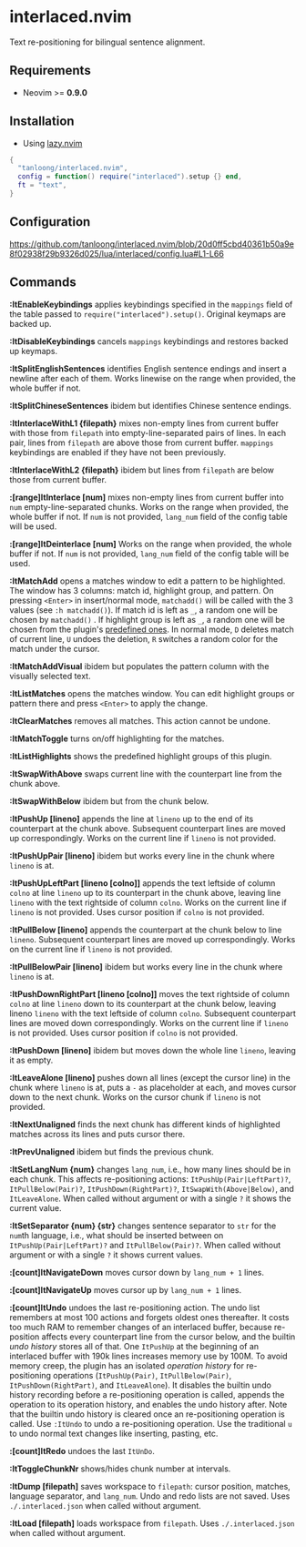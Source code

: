 # interlaced.nvim

Text re-positioning for bilingual sentence alignment.

## Requirements

+ Neovim >= **0.9.0**

## Installation

+ Using [lazy.nvim](https://github.com/folke/lazy.nvim)

```lua
{
  "tanloong/interlaced.nvim",
  config = function() require("interlaced").setup {} end,
  ft = "text",
}
```

## Configuration

https://github.com/tanloong/interlaced.nvim/blob/20d0ff5cbd40361b50a9e8f02938f29b9326d025/lua/interlaced/config.lua#L1-L66

## Commands

**:ItEnableKeybindings** applies keybindings specified in the `mappings` field of the table passed to `require("interlaced").setup()`. Original keymaps are backed up.

**:ItDisableKeybindings** cancels `mappings` keybindings and restores backed up keymaps.

**:ItSplitEnglishSentences** identifies English sentence endings and insert a newline after each of them. Works linewise on the range when provided, the whole buffer if not.

**:ItSplitChineseSentences** ibidem but identifies Chinese sentence endings.

**:ItInterlaceWithL1 {filepath}** mixes non-empty lines from current buffer with those from `filepath` into empty-line-separated pairs of lines. In each pair, lines from `filepath` are above those from current buffer. `mappings` keybindings are enabled if they have not been previously.

**:ItInterlaceWithL2 {filepath}** ibidem but lines from `filepath` are below those from current buffer.

**:[range]ItInterlace [num]** mixes non-empty lines from current buffer into `num` empty-line-separated chunks. Works on the range when provided, the whole buffer if not. If `num` is not provided, `lang_num` field of the config table will be used.

**:[range]ItDeinterlace [num]** Works on the range when provided, the whole buffer if not. If `num` is not provided, `lang_num` field of the config table will be used.

**:ItMatchAdd** opens a matches window to edit a pattern to be highlighted. The window has 3 columns: match id, highlight group, and pattern. On pressing `<Enter>` in insert/normal mode, `matchadd()` will be called with the 3 values (see `:h matchadd()`). If match id is left as `_`, a random one will be chosen by `matchadd()` . If highlight group is left as `_`, a random one will be chosen from the plugin's [predefined ones](https://github.com/tanloong/interlaced.nvim/blob/dev/lua/interlaced/colors.lua). In normal mode, `D` deletes match of current line, `U` undoes the deletion, `R` switches a random color for the match under the cursor.

**:ItMatchAddVisual** ibidem but populates the pattern column with the visually selected text.

**:ItListMatches** opens the matches window. You can edit highlight groups or pattern there and press `<Enter>` to apply the change.

**:ItClearMatches** removes all matches. This action cannot be undone.

**:ItMatchToggle** turns on/off highlighting for the matches.

**:ItListHighlights** shows the predefined highlight groups of this plugin.

**:ItSwapWithAbove** swaps current line with the counterpart line from the chunk above.

**:ItSwapWithBelow** ibidem but from the chunk below.

**:ItPushUp [lineno]** appends the line at `lineno` up to the end of its counterpart at the chunk above. Subsequent counterpart lines are moved up correspondingly. Works on the current line if `lineno` is not provided.

**:ItPushUpPair [lineno]** ibidem but works every line in the chunk where `lineno` is at.

**:ItPushUpLeftPart [lineno [colno]]** appends the text leftside of column `colno` at line `lineno` up to its counterpart in the chunk above, leaving line `lineno` with the text rightside of column `colno`. Works on the current line if `lineno` is not provided. Uses cursor position if `colno` is not provided.

**:ItPullBelow [lineno]** appends the counterpart at the chunk below to line `lineno`. Subsequent counterpart lines are moved up correspondingly. Works on the current line if `lineno` is not provided.

**:ItPullBelowPair [lineno]** ibidem but works every line in the chunk where `lineno` is at.

**:ItPushDownRightPart [lineno [colno]]** moves the text rightside of column `colno` at line `lineno` down to its counterpart at the chunk below, leaving lineno `lineno` with the text leftside of column `colno`. Subsequent counterpart lines are moved down correspondingly. Works on the current line if `lineno` is not provided. Uses cursor position if `colno` is not provided.

**:ItPushDown [lineno]** ibidem but moves down the whole line `lineno`, leaving it as empty.

**:ItLeaveAlone [lineno]** pushes down all lines (except the cursor line) in the chunk where `lineno` is at, puts a `-` as placeholder at each, and moves cursor down to the next chunk. Works on the cursor chunk if `lineno` is not provided.

**:ItNextUnaligned** finds the next chunk has different kinds of highlighted matches across its lines and puts cursor there.

**:ItPrevUnaligned** ibidem but finds the previous chunk.

**:ItSetLangNum {num}** changes `lang_num`, i.e., how many lines should be in each chunk. This affects re-positioning actions: `ItPushUp(Pair|LeftPart)?`, `ItPullBelow(Pair)?`, `ItPushDown(RightPart)?`, `ItSwapWith(Above|Below)`, and `ItLeaveAlone`. When called without argument or with a single `?` it shows the current value.

**:ItSetSeparator {num} {str}** changes sentence separator to `str` for the `num`th language, i.e., what should be inserted between on `ItPushUp(Pair|LeftPart)?` and `ItPullBelow(Pair)?`. When called without argument or with a single `?` it shows current values. 

**:[count]ItNavigateDown** moves cursor down by `lang_num + 1` lines.

**:[count]ItNavigateUp** moves cursor up by `lang_num + 1` lines.

**:[count]ItUndo** undoes the last re-positioning action. The undo list remembers at most 100 actions and forgets oldest ones thereafter. It costs too much RAM to remember changes of an interlaced buffer, because re-position affects every counterpart line from the cursor below, and the builtin *undo history* stores all of that. One `ItPushUp` at the beginning of an interlaced buffer with 190k lines increases memory use by 100M. To avoid memory creep, the plugin has an isolated *operation history* for re-positioning operations (`ItPushUp(Pair)`, `ItPullBelow(Pair)`, `ItPushDown(RightPart)`, and `ItLeaveAlone`). It disables the builtin undo history recording before a re-positioning operation is called, appends the operation to its operation history, and enables the undo history after. Note that the builtin undo history is cleared once an re-positioning operation is called. Use `:ItUndo` to undo a re-positioning operation. Use the traditional `u` to undo normal text changes like inserting, pasting, etc.

**:[count]ItRedo** undoes the last `ItUnDo`.

**:ItToggleChunkNr** shows/hides chunk number at intervals.

**:ItDump [filepath]** saves workspace to `filepath`: cursor position, matches, language separator, and `lang_num`. Undo and redo lists are not saved. Uses `./.interlaced.json` when called without argument.

**:ItLoad [filepath]** loads workspace from `filepath`. Uses `./.interlaced.json` when called without argument.
